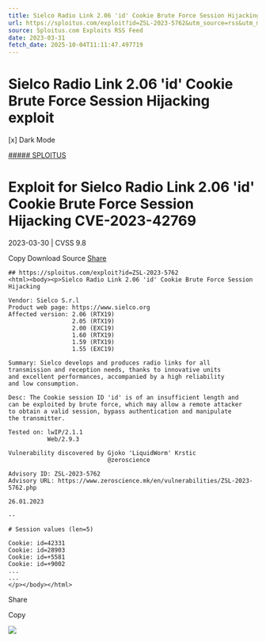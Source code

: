 ```yaml
---
title: Sielco Radio Link 2.06 'id' Cookie Brute Force Session Hijacking exploit
url: https://sploitus.com/exploit?id=ZSL-2023-5762&utm_source=rss&utm_medium=rss
source: Sploitus.com Exploits RSS Feed
date: 2023-03-31
fetch_date: 2025-10-04T11:11:47.497719
---
```


# Sielco Radio Link 2.06 'id' Cookie Brute Force Session Hijacking exploit

[x]
Dark Mode

[##### SPLOITUS](/)

# Exploit for Sielco Radio Link 2.06 'id' Cookie Brute Force Session Hijacking CVE-2023-42769

2023-03-30 | CVSS 9.8

Copy
Download
Source
[Share](#share-url)

```
## https://sploitus.com/exploit?id=ZSL-2023-5762
<html><body><p>Sielco Radio Link 2.06 'id' Cookie Brute Force Session Hijacking

Vendor: Sielco S.r.l
Product web page: https://www.sielco.org
Affected version: 2.06 (RTX19)
                  2.05 (RTX19)
                  2.00 (EXC19)
                  1.60 (RTX19)
                  1.59 (RTX19)
                  1.55 (EXC19)

Summary: Sielco develops and produces radio links for all
transmission and reception needs, thanks to innovative units
and excellent performances, accompanied by a high reliability
and low consumption.

Desc: The Cookie session ID 'id' is of an insufficient length and
can be exploited by brute force, which may allow a remote attacker
to obtain a valid session, bypass authentication and manipulate
the transmitter.

Tested on: lwIP/2.1.1
           Web/2.9.3

Vulnerability discovered by Gjoko 'LiquidWorm' Krstic
                            @zeroscience

Advisory ID: ZSL-2023-5762
Advisory URL: https://www.zeroscience.mk/en/vulnerabilities/ZSL-2023-5762.php

26.01.2023

--

# Session values (len=5)

Cookie: id=42331
Cookie: id=28903
Cookie: id=+5581
Cookie: id=+9002
...
...
</p></body></html>
```

Share

Copy

![](https://mc.yandex.ru/watch/54912310)